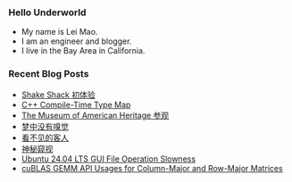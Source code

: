### Hello Underworld

- My name is Lei Mao.
- I am an engineer and blogger.
- I live in the Bay Area in California.


### Recent Blog Posts

<!-- BLOG-POST-LIST:START -->
- [Shake Shack 初体验](https://leimao.github.io/essay/Shake-Shack-%E5%88%9D%E4%BD%93%E9%AA%8C/)
- [C++ Compile-Time Type Map](https://leimao.github.io/blog/CPP-Compile-Time-Type-Map/)
- [The Museum of American Heritage 参观](https://leimao.github.io/life/The-Museum-of-American-Heritage/)
- [梦中没有嗅觉](https://leimao.github.io/essay/%E6%A2%A6%E4%B8%AD%E6%B2%A1%E6%9C%89%E5%97%85%E8%A7%89/)
- [看不见的客人](https://leimao.github.io/essay/The-Invisible-Guest-2016/)
- [神秘窥视](https://leimao.github.io/essay/The-Watchers-2024/)
- [Ubuntu 24.04 LTS GUI File Operation Slowness](https://leimao.github.io/blog/Ubuntu-2404-LTS-GUI-File-Operation-Slowness/)
- [cuBLAS GEMM API Usages for Column-Major and Row-Major Matrices](https://leimao.github.io/blog/cuBLAS-Transpose-Column-Major-Relationship/)
<!-- BLOG-POST-LIST:END -->
